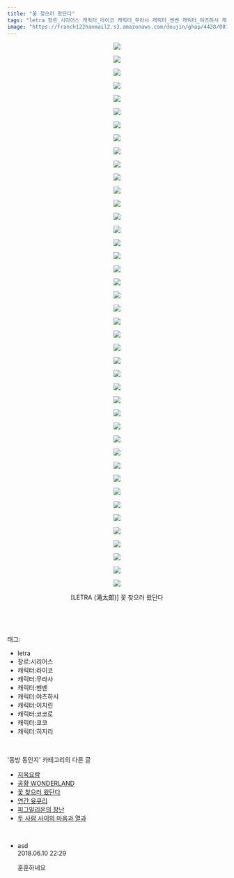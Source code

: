 ```yaml
---
title: "꽃 찾으러 왔단다"
tags: "letra 장르_시리어스 캐릭터_라이코 캐릭터_무라사 캐릭터_벤벤 캐릭터_야츠하시 캐릭터_이치린 캐릭터_코코로 캐릭터_쿄코 캐릭터_히지리 letra 滝太郎 동방_동인지"
image: "https://franch122hanmail2.s3.amazonaws.com/doujin/ghap/4428/001.jpg"
---
```

<div class="article">
<p style="text-align: center; clear: none; float: none;"><img src="{{ site.imgserver6 }}/ghap/4428/001.jpg"/></p>
<p style="text-align: center; clear: none; float: none;"><img src="{{ site.imgserver6 }}/ghap/4428/002.jpg"/></p>
<p style="text-align: center; clear: none; float: none;"><img src="{{ site.imgserver6 }}/ghap/4428/003.jpg"/></p>
<p style="text-align: center; clear: none; float: none;"><img src="{{ site.imgserver6 }}/ghap/4428/004.jpg"/></p>
<p style="text-align: center; clear: none; float: none;"><img src="{{ site.imgserver6 }}/ghap/4428/005.jpg"/></p>
<p style="text-align: center; clear: none; float: none;"><img src="{{ site.imgserver6 }}/ghap/4428/006.jpg"/></p>
<p style="text-align: center; clear: none; float: none;"><img src="{{ site.imgserver6 }}/ghap/4428/007.jpg"/></p>
<p style="text-align: center; clear: none; float: none;"><img src="{{ site.imgserver6 }}/ghap/4428/008.jpg"/></p>
<p style="text-align: center; clear: none; float: none;"><img src="{{ site.imgserver6 }}/ghap/4428/009.jpg"/></p>
<p style="text-align: center; clear: none; float: none;"><img src="{{ site.imgserver6 }}/ghap/4428/010.jpg"/></p>
<p style="text-align: center; clear: none; float: none;"><img src="{{ site.imgserver6 }}/ghap/4428/011.jpg"/></p>
<p style="text-align: center; clear: none; float: none;"><img src="{{ site.imgserver6 }}/ghap/4428/012.jpg"/></p>
<p style="text-align: center; clear: none; float: none;"><img src="{{ site.imgserver6 }}/ghap/4428/013.jpg"/></p>
<p style="text-align: center; clear: none; float: none;"><img src="{{ site.imgserver6 }}/ghap/4428/014.jpg"/></p>
<p style="text-align: center; clear: none; float: none;"><img src="{{ site.imgserver6 }}/ghap/4428/015.jpg"/></p>
<p style="text-align: center; clear: none; float: none;"><img src="{{ site.imgserver6 }}/ghap/4428/016.jpg"/></p>
<p style="text-align: center; clear: none; float: none;"><img src="{{ site.imgserver6 }}/ghap/4428/017.jpg"/></p>
<p style="text-align: center; clear: none; float: none;"><img src="{{ site.imgserver6 }}/ghap/4428/018.jpg"/></p>
<p style="text-align: center; clear: none; float: none;"><img src="{{ site.imgserver6 }}/ghap/4428/019.jpg"/></p>
<p style="text-align: center; clear: none; float: none;"><img src="{{ site.imgserver6 }}/ghap/4428/020.jpg"/></p>
<p style="text-align: center; clear: none; float: none;"><img src="{{ site.imgserver6 }}/ghap/4428/021.jpg"/></p>
<p style="text-align: center; clear: none; float: none;"><img src="{{ site.imgserver6 }}/ghap/4428/022.jpg"/></p>
<p style="text-align: center; clear: none; float: none;"><img src="{{ site.imgserver6 }}/ghap/4428/023.jpg"/></p>
<p style="text-align: center; clear: none; float: none;"><img src="{{ site.imgserver6 }}/ghap/4428/024.jpg"/></p>
<p style="text-align: center; clear: none; float: none;"><img src="{{ site.imgserver6 }}/ghap/4428/025.jpg"/></p>
<p style="text-align: center; clear: none; float: none;"><img src="{{ site.imgserver6 }}/ghap/4428/026.jpg"/></p>
<p style="text-align: center; clear: none; float: none;"><img src="{{ site.imgserver6 }}/ghap/4428/027.jpg"/></p>
<p style="text-align: center; clear: none; float: none;"><img src="{{ site.imgserver6 }}/ghap/4428/028.jpg"/></p>
<p style="text-align: center; clear: none; float: none;"><img src="{{ site.imgserver6 }}/ghap/4428/029.jpg"/></p>
<p style="text-align: center; clear: none; float: none;"><img src="{{ site.imgserver6 }}/ghap/4428/030.jpg"/></p>
<p style="text-align: center; clear: none; float: none;"><img src="{{ site.imgserver6 }}/ghap/4428/031.jpg"/></p>
<p style="text-align: center; clear: none; float: none;"><img src="{{ site.imgserver6 }}/ghap/4428/032.jpg"/></p>
<p style="text-align: center; clear: none; float: none;"><img src="{{ site.imgserver6 }}/ghap/4428/033.jpg"/></p>
<p style="text-align: center; clear: none; float: none;"><img src="{{ site.imgserver6 }}/ghap/4428/034.jpg"/></p>
<p style="text-align: center; clear: none; float: none;"><img src="{{ site.imgserver6 }}/ghap/4428/035.jpg"/></p>
<p style="text-align: center; clear: none; float: none;"><img src="{{ site.imgserver6 }}/ghap/4428/036.jpg"/></p>
<p style="text-align: center; clear: none; float: none;"><img src="{{ site.imgserver6 }}/ghap/4428/037.jpg"/></p>
<p style="text-align: center; clear: none; float: none;"><img src="{{ site.imgserver6 }}/ghap/4428/038.jpg"/></p>
<p style="text-align: center; clear: none; float: none;"><img src="{{ site.imgserver6 }}/ghap/4428/039.jpg"/></p>
<p style="text-align: center; clear: none; float: none;"><img src="{{ site.imgserver6 }}/ghap/4428/040.jpg"/></p>
<p style="text-align: center; clear: none; float: none;"><img src="{{ site.imgserver6 }}/ghap/4428/041.jpg"/></p>
<p style="text-align: center; clear: none; float: none;"><img src="{{ site.imgserver6 }}/ghap/4428/042.jpg"/></p>
<p style="text-align: center; clear: none; float: none;">[LETRA (滝太郎)] 꽃 찾으러 왔단다</p>
<p><br/></p>
</div><br/>
<div class="tagTrail">
<p>태그: </p>
<ul>
<li>letra</li>
<li>장르:시리어스</li>
<li>캐릭터:라이코</li>
<li>캐릭터:무라사</li>
<li>캐릭터:벤벤</li>
<li>캐릭터:야츠하시</li>
<li>캐릭터:이치린</li>
<li>캐릭터:코코로</li>
<li>캐릭터:쿄코</li>
<li>캐릭터:히지리</li>
</ul>
</div><br/>
<div class="another">
<p>'동방 동인지' 카테고리의 다른 글</p>
<ul>
<li><a href="/ghap_4430">지옥요람</a></li>
<li><a href="/ghap_4429">공황 WONDERLAND</a></li>
<li><a href="/ghap_4428">꽃 찾으러 왔단다</a></li>
<li><a href="/ghap_4427">연간 윳쿠리</a></li>
<li><a href="/ghap_4426">피그말리온의 장난</a></li>
<li><a href="/ghap_4425">두 사람 사이의 마음과 열과</a></li>
</ul>
</div><br/>
<div class="cb_module cb_fluid">
<div class="cb_wrt cb_profile">
<div class="comment">
<ul>
<li class="cb_thumb_off" id="comment15268973">
<div class="cb_comment_area">
<div class="cb_info_area">
<div class="cb_section">
<span class="cb_nick_name">asd</span>
</div>
<div class="cb_section">
<span class="cb_date">2018.06.10 22:29 </span>
</div>
</div>
<div class="cb_dsc_comment">
<p class="cb_dsc">
											훈훈하네요
										</p>
</div>
</div></li>
</ul>
</div>
</div><!-- commentList close -->
</div><br/>
